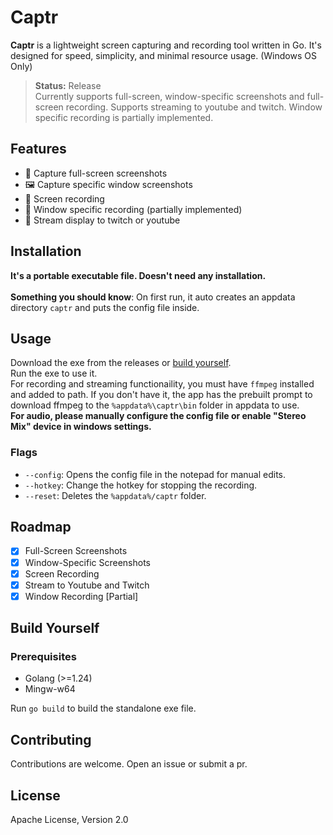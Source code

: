 # Captr

**Captr** is a lightweight screen capturing and recording tool written in Go. It's designed for speed, simplicity, and minimal resource usage.
(Windows OS Only)

> **Status:** Release  
> Currently supports full-screen, window-specific screenshots and full-screen recording. Supports streaming to youtube and twitch. Window specific recording is partially implemented.

## Features

- 📸 Capture full-screen screenshots  
- 🖼️ Capture specific window screenshots  
- 🎥 Screen recording
- 🎥 Window specific recording (partially implemented)
- 🎥 Stream display to twitch or youtube

## Installation
**It's a portable executable file. Doesn't need any installation.**<br><br>
**Something you should know**: On first run, it auto creates an appdata directory `captr` and puts the config file inside.

## Usage
Download the exe from the releases or [build yourself](#build-yourself).<br>
Run the exe to use it.<br>
For recording and streaming functionaility, you must have `ffmpeg` installed and added to path. If you don't have it, the app has the prebuilt prompt to download ffmpeg to the `%appdata%\captr\bin` folder in appdata to use.<br>
**For audio, please  manually configure the config file or enable "Stereo Mix" device in windows settings.**

### Flags
- `--config`: Opens the config file in the notepad for manual edits.
- `--hotkey`: Change the hotkey for stopping the recording.
- `--reset`: Deletes the `%appdata%/captr` folder.

## Roadmap
- [x] Full-Screen Screenshots
- [x] Window-Specific Screenshots
- [x] Screen Recording
- [x] Stream to Youtube and Twitch
- [x] Window Recording [Partial]

## Build Yourself
### Prerequisites
- Golang (>=1.24)
- Mingw-w64

Run `go build` to build the standalone exe file.

## Contributing
Contributions are welcome. Open an issue or submit a pr.

## License
Apache License, Version 2.0